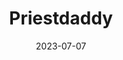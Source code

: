 ---
title: "Priestdaddy"
authors: "Patricia Lockwood"
date: 2023-07-07
star_rating: 5
books/tags:
    - "creative non-fiction"
    - "memoir"
    - "slay"
---